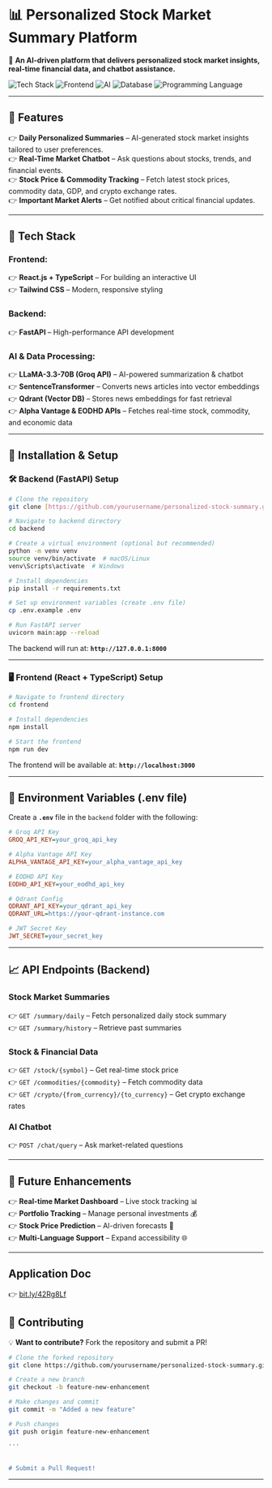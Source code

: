 # **📊 Personalized Stock Market Summary Platform**

🚀 **An AI-driven platform that delivers personalized stock market insights, real-time financial data, and chatbot assistance.**

![Tech Stack](https://img.shields.io/badge/Backend-FastAPI-blue?style=for-the-badge&logo=fastapi) ![Frontend](https://img.shields.io/badge/Frontend-React%20%7C%20TypeScript-61DAFB?style=for-the-badge&logo=react) ![AI](https://img.shields.io/badge/AI-LLaMA--3.3--70B-red?style=for-the-badge) ![Database](https://img.shields.io/badge/Vector%20DB-Qdrant-purple?style=for-the-badge) ![Programming Language](https://img.shields.io/badge/Language-Python-green?style=for-the-badge&logo=python)

---

## **🌟 Features**

👉 **Daily Personalized Summaries** – AI-generated stock market insights tailored to user preferences.  
👉 **Real-Time Market Chatbot** – Ask questions about stocks, trends, and financial events.  
👉 **Stock Price & Commodity Tracking** – Fetch latest stock prices, commodity data, GDP, and crypto exchange rates.  
👉 **Important Market Alerts** – Get notified about critical financial updates.

---

## **📂 Tech Stack**

### **Frontend:**

👉 **React.js + TypeScript** – For building an interactive UI  
👉 **Tailwind CSS** – Modern, responsive styling

### **Backend:**

👉 **FastAPI** – High-performance API development

### **AI & Data Processing:**

👉 **LLaMA-3.3-70B (Groq API)** – AI-powered summarization & chatbot  
👉 **SentenceTransformer** – Converts news articles into vector embeddings  
👉 **Qdrant (Vector DB)** – Stores news embeddings for fast retrieval  
👉 **Alpha Vantage & EODHD APIs** – Fetches real-time stock, commodity, and economic data

---

## **🌟 Installation & Setup**

### **🛠 Backend (FastAPI) Setup**

```bash
# Clone the repository
git clone [https://github.com/yourusername/personalized-stock-summary.git](https://github.com/NikhilDendeti/Stock_Sense.git)

# Navigate to backend directory
cd backend

# Create a virtual environment (optional but recommended)
python -m venv venv
source venv/bin/activate  # macOS/Linux
venv\Scripts\activate  # Windows

# Install dependencies
pip install -r requirements.txt

# Set up environment variables (create .env file)
cp .env.example .env

# Run FastAPI server
uvicorn main:app --reload
```

The backend will run at: **`http://127.0.0.1:8000`**

---

### **🖥️ Frontend (React + TypeScript) Setup**

```bash
# Navigate to frontend directory
cd frontend

# Install dependencies
npm install

# Start the frontend
npm run dev
```

The frontend will be available at: **`http://localhost:3000`**

---

## **🔧 Environment Variables (.env file)**

Create a **`.env`** file in the `backend` folder with the following:

```ini
# Groq API Key
GROQ_API_KEY=your_groq_api_key

# Alpha Vantage API Key
ALPHA_VANTAGE_API_KEY=your_alpha_vantage_api_key

# EODHD API Key
EODHD_API_KEY=your_eodhd_api_key

# Qdrant Config
QDRANT_API_KEY=your_qdrant_api_key
QDRANT_URL=https://your-qdrant-instance.com

# JWT Secret Key
JWT_SECRET=your_secret_key
```

---

## **📈 API Endpoints (Backend)**

### **Stock Market Summaries**

👉 `GET /summary/daily` – Fetch personalized daily stock summary  
👉 `GET /summary/history` – Retrieve past summaries

### **Stock & Financial Data**

👉 `GET /stock/{symbol}` – Get real-time stock price  
👉 `GET /commodities/{commodity}` – Fetch commodity data  
👉 `GET /crypto/{from_currency}/{to_currency}` – Get crypto exchange rates

### **AI Chatbot**

👉 `POST /chat/query` – Ask market-related questions

---

## **🎉 Future Enhancements**

👉 **Real-time Market Dashboard** – Live stock tracking 📊  
👉 **Portfolio Tracking** – Manage personal investments 💰  
👉 **Stock Price Prediction** – AI-driven forecasts 🔮  
👉 **Multi-Language Support** – Expand accessibility 🌐

---

## **Application Doc**

👉 [bit.ly/42Rg8Lf](https://bit.ly/42Rg8Lf)

## **💪 Contributing**

💡 **Want to contribute?** Fork the repository and submit a PR!

```bash
# Clone the forked repository
git clone https://github.com/yourusername/personalized-stock-summary.git

# Create a new branch
git checkout -b feature-new-enhancement

# Make changes and commit
git commit -m "Added a new feature"

# Push changes
git push origin feature-new-enhancement

'''


# Submit a Pull Request!
```

---
